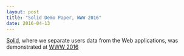 ```yaml
---
layout: post
title: "Solid Demo Paper, WWW 2016"
date: 2016-04-13
---
```


[Solid](http://dl.acm.org/citation.cfm?id=2890529), where we separate users data from the Web applications, was demonstrated at [WWW 2016](http://www2016.ca/program/program-by-track/accepted-demos.html#a-demonstration-of-the-solid-platform-for-social-web-applications)
